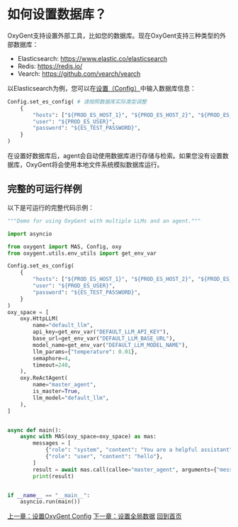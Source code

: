 # 如何设置数据库？

OxyGent支持设置外部工具，比如您的数据库。现在OxyGent支持三种类型的外部数据库：

+ Elasticsearch: https://www.elastic.co/elasticsearch
+ Redis: https://redis.io/
+ Vearch: https://github.com/vearch/vearch

以Elasticsearch为例，您可以在[设置（Config）](https://github.com/jd-opensource/OxyGent/blob/main/oxygent/config.py)中输入数据库信息：

```python
Config.set_es_config( # 请按照数据库实际类型调整
    {
        "hosts": ["${PROD_ES_HOST_1}", "${PROD_ES_HOST_2}", "${PROD_ES_HOST_3}"],
        "user": "${PROD_ES_USER}",
        "password": "${ES_TEST_PASSWORD}",
    }
)
```

在设置好数据库后，agent会自动使用数据库进行存储与检索。如果您没有设置数据库，OxyGent将会使用本地文件系统模拟数据库运行。

## 完整的可运行样例

以下是可运行的完整代码示例：

```python
"""Demo for using OxyGent with multiple LLMs and an agent."""

import asyncio

from oxygent import MAS, Config, oxy
from oxygent.utils.env_utils import get_env_var

Config.set_es_config(
    {
        "hosts": ["${PROD_ES_HOST_1}", "${PROD_ES_HOST_2}", "${PROD_ES_HOST_3}"],
        "user": "${PROD_ES_USER}",
        "password": "${ES_TEST_PASSWORD}",
    }
)
oxy_space = [
    oxy.HttpLLM(
        name="default_llm",
        api_key=get_env_var("DEFAULT_LLM_API_KEY"),
        base_url=get_env_var("DEFAULT_LLM_BASE_URL"),
        model_name=get_env_var("DEFAULT_LLM_MODEL_NAME"),
        llm_params={"temperature": 0.01},
        semaphore=4,
        timeout=240,
    ),
    oxy.ReActAgent(
        name="master_agent",
        is_master=True,
        llm_model="default_llm",
    ),
]


async def main():
    async with MAS(oxy_space=oxy_space) as mas:
        messages = [
            {"role": "system", "content": "You are a helpful assistant"},
            {"role": "user", "content": "hello"},
        ]
        result = await mas.call(callee="master_agent", arguments={"messages": messages})
        print(result)


if __name__ == "__main__":
    asyncio.run(main())
```

[上一章：设置OxyGent Config](./3_set_config.md)
[下一章：设置全局数据](./3_2_set_global.md)
[回到首页](./readme.md)